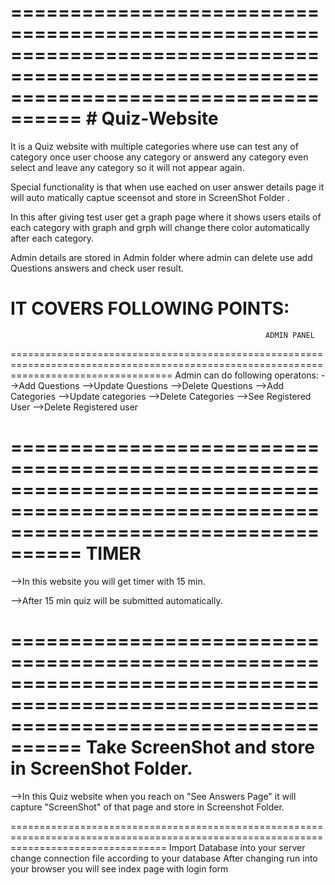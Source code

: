 ========================================================================================================================================
                                                               # Quiz-Website
========================================================================================================
It is a Quiz website with multiple categories where use can test any of category once user choose any category or answerd any category even select and leave any category so it will not appear again.

Special functionality is that when use eached on user answer details page it will auto matically captue sceensot and store in ScreenShot Folder .

In this after giving test user get a graph page where it shows users etails of each category with graph and grph will change there color automatically after each category.

Admin details are stored in Admin folder where admin can delete use add Questions answers and check user result.

IT COVERS FOLLOWING POINTS:
=======================================================================================================================================
                                                             ADMIN PANEL
========================================================================================================================================
Admin can do following operatons:
-->Add Questions
-->Update Questions
-->Delete Questions
-->Add Categories
-->Update categories
-->Delete Categories
-->See Registered User
-->Delete Registered user

========================================================================================================================================
                                                              TIMER
======================================================================================================================================
-->In this website you will get timer with 15 min.

-->After 15 min quiz will be submitted automatically.


========================================================================================================================================
                                            Take ScreenShot and store in ScreenShot Folder.
========================================================================================================================================
-->In this Quiz website when you reach on "See Answers Page" it will capture "ScreenShot" of that page and store in Screenshot Folder.

=======================================================================================================================================
Import Database into your server change connection file according to your database 
After changing run into your browser you will see index page with login form
